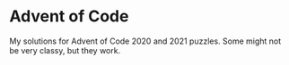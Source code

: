 # Advent of Code

My solutions for Advent of Code 2020 and 2021 puzzles. Some might not be very classy, but they work.
